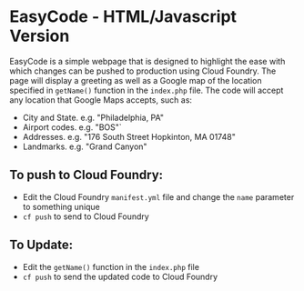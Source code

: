 EasyCode - HTML/Javascript Version
=

EasyCode is a simple webpage that is designed to highlight the ease with which changes can be pushed to production using Cloud Foundry. 
The page will display a greeting as well as a Google map of the location specified in `getName()` function in the `index.php` file. The code 
will accept any location that Google Maps accepts, such as:

*	City and State. e.g. "Philadelphia, PA"
*	Airport codes. e.g. "BOS"`
*	Addresses. e.g. "176 South Street Hopkinton, MA 01748"
*	Landmarks. e.g. "Grand Canyon"


To push to Cloud Foundry:
-
* Edit the Cloud Foundry `manifest.yml` file and change the `name` parameter to something unique
* `cf push` to send to Cloud Foundry

To Update:
-
* Edit the `getName()` function in the `index.php` file 
* `cf push` to send the updated code to Cloud Foundry
